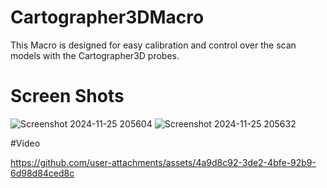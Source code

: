 # Cartographer3DMacro
This Macro is designed for easy calibration and control over the scan models with the Cartographer3D probes.


# Screen Shots
![Screenshot 2024-11-25 205604](https://github.com/user-attachments/assets/bad887db-8222-4d18-b2a5-b965d01ae7d6)
![Screenshot 2024-11-25 205632](https://github.com/user-attachments/assets/120af9d2-bc76-42fb-9918-4960ac9c23a8)



#Video



https://github.com/user-attachments/assets/4a9d8c92-3de2-4bfe-92b9-6d98d84ced8c

